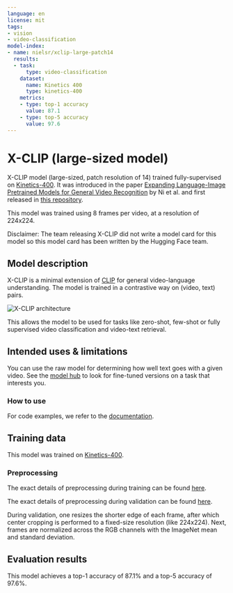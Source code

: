 ```yaml
---
language: en
license: mit
tags:
- vision
- video-classification
model-index:
- name: nielsr/xclip-large-patch14
  results:
  - task:
      type: video-classification
    dataset:
      name: Kinetics 400
      type: kinetics-400
    metrics:
    - type: top-1 accuracy
      value: 87.1
    - type: top-5 accuracy
      value: 97.6
---
```


# X-CLIP (large-sized model) 

X-CLIP model (large-sized, patch resolution of 14) trained fully-supervised on [Kinetics-400](https://www.deepmind.com/open-source/kinetics). It was introduced in the paper [Expanding Language-Image Pretrained Models for General Video Recognition](https://arxiv.org/abs/2208.02816) by Ni et al. and first released in [this repository](https://github.com/microsoft/VideoX/tree/master/X-CLIP).

This model was trained using 8 frames per video, at a resolution of 224x224.

Disclaimer: The team releasing X-CLIP did not write a model card for this model so this model card has been written by the Hugging Face team.

## Model description

X-CLIP is a minimal extension of [CLIP](https://huggingface.co/docs/transformers/model_doc/clip) for general video-language understanding. The model is trained in a contrastive way on (video, text) pairs. 

![X-CLIP architecture](https://huggingface.co/datasets/huggingface/documentation-images/resolve/main/transformers/model_doc/xclip_architecture.png)

This allows the model to be used for tasks like zero-shot, few-shot or fully supervised video classification and video-text retrieval.

## Intended uses & limitations

You can use the raw model for determining how well text goes with a given video. See the [model hub](https://huggingface.co/models?search=microsoft/xclip) to look for
fine-tuned versions on a task that interests you.

### How to use

For code examples, we refer to the [documentation](https://huggingface.co/transformers/main/model_doc/xclip.html#).

## Training data

This model was trained on [Kinetics-400](https://www.deepmind.com/open-source/kinetics).

### Preprocessing

The exact details of preprocessing during training can be found [here](https://github.com/microsoft/VideoX/blob/40f6d177e0a057a50ac69ac1de6b5938fd268601/X-CLIP/datasets/build.py#L247).

The exact details of preprocessing during validation can be found [here](https://github.com/microsoft/VideoX/blob/40f6d177e0a057a50ac69ac1de6b5938fd268601/X-CLIP/datasets/build.py#L285).

During validation, one resizes the shorter edge of each frame, after which center cropping is performed to a fixed-size resolution (like 224x224). Next, frames are normalized across the RGB channels with the ImageNet mean and standard deviation.

## Evaluation results

This model achieves a top-1 accuracy of 87.1% and a top-5 accuracy of 97.6%.

